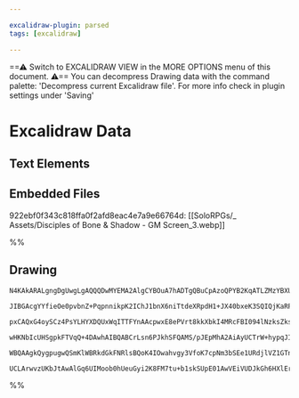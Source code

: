 ```yaml
---

excalidraw-plugin: parsed
tags: [excalidraw]

---
```

==⚠  Switch to EXCALIDRAW VIEW in the MORE OPTIONS menu of this document. ⚠== You can decompress Drawing data with the command palette: 'Decompress current Excalidraw file'. For more info check in plugin settings under 'Saving'


# Excalidraw Data

## Text Elements
## Embedded Files
922ebf0f343c818ffa0f2afd8eac4e7a9e66764d: [[SoloRPGs/_ Assets/Disciples of Bone & Shadow - GM Screen_3.webp]]

%%
## Drawing
```compressed-json
N4KAkARALgngDgUwgLgAQQQDwMYEMA2AlgCYBOuA7hADTgQBuCpAzoQPYB2KqATLZMzYBXUtiRoIACyhQ4zZAHoFAc0JRJQgEYA6bGwC2CgF7N6hbEcK4OCtptbErHALRY8RMpWdx8Q1TdIEfARcZgRmBShcZQUebQB2bQBWGjoghH0EDihmbgBtcDBQMBKIEm4IAFlHGAAZAA4AZQBFVJLIWEQKwn1opH5SzG5neoAWUeSkgGYk+IA2BbmABgBO

JIBGAcgYYfieOe0pvbnZ+PqpnnikpK2IChJ1bnX6niTtdeXRpdH1+JX40bxeK3SQIQjKaRPH5LQ4bHg8dY/D48Ka3azKYLcJa3ZhQUhsADWCAAwmx8GxSBU8dZmHBcIFsm1SppcNgCcp8UIOMRSeTKRJqRxafSslAmZAAGaEfD4RqwTESSSsjSBcUQXH4okAdQekieOLxhIQcpgCvQgg8as5EI44VyaE2hUgbDp2DUOwdS2xTognO5tuY9tQHCEM

pxCAQxG4oySCz4PsYLHYXDQUxWqITTFYnAAcpwxE8ePVrt8kkXbkI4MRcFBI094lNzksZkskitRvVboRmAARdK1qNoCUEMK3DnCOAASWIQbyAF1bpphNyAKLBTLZWcLn1EDgE7ghsM7thsutoPFCBC3KXBacVFbwhCaCVLCVTUZTbD1Z4S4evni4BKxD1CE2CjAg8S4CsCALPMoxRji7jiKgBTtGAjpoesTrbu0ZTclgFS4EsECFAAvuAOEQLgcB

wHKNbIcUHSgpkFTVqQ+4DAwhAIBQABCrLsn6PJkhSFQAMS/pJEpMhA2AiAyUCTrW+hypqJIify6BiesCA6TpMlyaQClKRk/FsuOXLCXyVLkEKdIKQZ8miiZ+gAGLSrK8rIeqZLlJxhnGcpqlGjqxCPGg8alAFzlBYaRImmaPmWv5TnZC5ABKwg2na+qFLJqWKcpADyrruk8XopUZMUZK5nBQK5uD6NKHqoDceXRWlym1dkjSEEYyE8N6UUFS5AAq

WBQAAgkQygpugwQSmKlWBRkdGkFNRlsBQoK4IOwahvgy3VfoK7cpNm3bSEe1URdjlVZ1GTnfiFCjfA3lCTJzDYPiMoABpPBcMIbHM7bNisLyNnMnFfT9+AAJrcHsbz1ECJyAksIMfhmpRGGwBjcIxkD0AQl5Yto7Yoi8ZFHQ9+iZZZAZBr6y4IXlHIkL1/XcINnHs8QcoIHA3BtaUfOVGwxAIKduCaMEe3Dvgo5s6QJC8qJaCExAvFktdpDKCyAA

UCLArwvzUKbJtAwAlGq6UIMoob0hUeuGyi2K8FM7tu+b1skSUpE01AwVEiVUDJkGh6HXlErkJkdv4SrHDKATPpZDLcvcBeV4+tgRBC+epCXrcHCNchWe3MIUC7mXhcINTeV2AAVgg2A5I0JdwOLkvS7LZ6oArSulKyYeMKNeP4CnuGdN5YTBK3yZqnJuIGK9XRoJHtzkqe8sjtnuH4KEU3z6P48HgdZHgAHdA3uEBPkaRQA=
```
%%